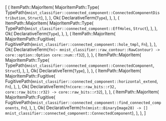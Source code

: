 [
    (
        ItemPath::MajorItem(
            MajorItemPath::Type(
                TypePath(`mnist_classifier::connected_component::ConnectedComponentDistribution`, `Struct`),
            ),
        ),
        Ok(
            DeclarativeTerm(`Type`),
        ),
    ),
    (
        ItemPath::MajorItem(
            MajorItemPath::Type(
                TypePath(`mnist_classifier::connected_component::EffHoles`, `Struct`),
            ),
        ),
        Ok(
            DeclarativeTerm(`Type`),
        ),
    ),
    (
        ItemPath::MajorItem(
            MajorItemPath::Fugitive(
                FugitivePath(`mnist_classifier::connected_component::hole_tmpl`, `Fn`),
            ),
        ),
        Ok(
            DeclarativeTerm(`fn(~ mnist_classifier::raw_contour::RawContour) -> core::option::Option core::num::f32`),
        ),
    ),
    (
        ItemPath::MajorItem(
            MajorItemPath::Type(
                TypePath(`mnist_classifier::connected_component::ConnectedComponent`, `Struct`),
            ),
        ),
        Ok(
            DeclarativeTerm(`Type`),
        ),
    ),
    (
        ItemPath::MajorItem(
            MajorItemPath::Fugitive(
                FugitivePath(`mnist_classifier::connected_component::horizontal_extend`, `Fn`),
            ),
        ),
        Ok(
            DeclarativeTerm(`fn(core::raw_bits::r32, core::raw_bits::r32) -> core::raw_bits::r32`),
        ),
    ),
    (
        ItemPath::MajorItem(
            MajorItemPath::Fugitive(
                FugitivePath(`mnist_classifier::connected_component::find_connected_components`, `Fn`),
            ),
        ),
        Ok(
            DeclarativeTerm(`fn(mnist::BinaryImage28) -> [] mnist_classifier::connected_component::ConnectedComponent`),
        ),
    ),
]